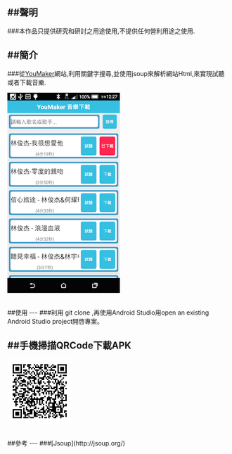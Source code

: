 ##聲明
---
###本作品只提供研究和研討之用途使用,不提供任何營利用途之使用.
<br/>

##簡介
---
###從[YouMaker](http://www.youmaker.com/video/indexb5.html)網站,利用關鍵字搜尋,並使用jsoup來解析網站Html,來實現試聽或者下載音樂.

![](img/device-2015-03-01-122732.png)

<br/>
##使用
---
###利用 git clone ,再使用Android Studio用open an existing Android Studio project開啓專案。

<br/>
 
##手機掃描QRCode下載APK
---
![](img/apkUrl.png)  
   
<br/>
##參考
---
###[Jsoup](http://jsoup.org/)
   
